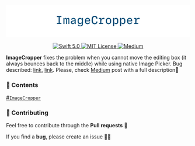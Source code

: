 <p align="center">
  <img width="769" src="https://github.com/mikhailpanfilov/ImageCropper/blob/master/ImageCropper_header.png">
</p>
<p align="center">
  <a href="https://swift.org">
        <img src="https://img.shields.io/badge/swift-5.0-orange.svg" alt="Swift 5.0">
    </a>
    <a href="LICENSE">
        <img src="https://img.shields.io/badge/license-MIT-brightgreen.svg" alt="MIT License">
    </a>
    <a href="https://medium.com/@mikhailpanfilov">
        <img src="https://img.shields.io/badge/medium-mikhailpanfilov-lightgray.svg" alt="Medium">
    </a>
</p>


**ImageCropper** fixes the problem when you cannot move the editing box (it always bounces back to the middle) while using native Image Picker. Bug described: [link](https://stackoverflow.com/questions/12630155/uiimagepicker-allowsediting-stuck-in-center/13167122#13167122), [link](https://stackoverflow.com/questions/41706549/cant-pan-image-taken-from-camera-with-uiimagepicker).
Please, check [Medium](https://medium.com/@mikhailpanfilov) post with a full description👏


### 📝 Contents
[#`ImageCropper`](https://github.com/mikhailpanfilov/ImageCropper/blob/master/ImageCropper.swift)<br/>



### 🚀 Contributing

Feel free to contribute through the **Pull requests** 🤝

If you find a **bug**, please create an issue 🤷‍♂️
